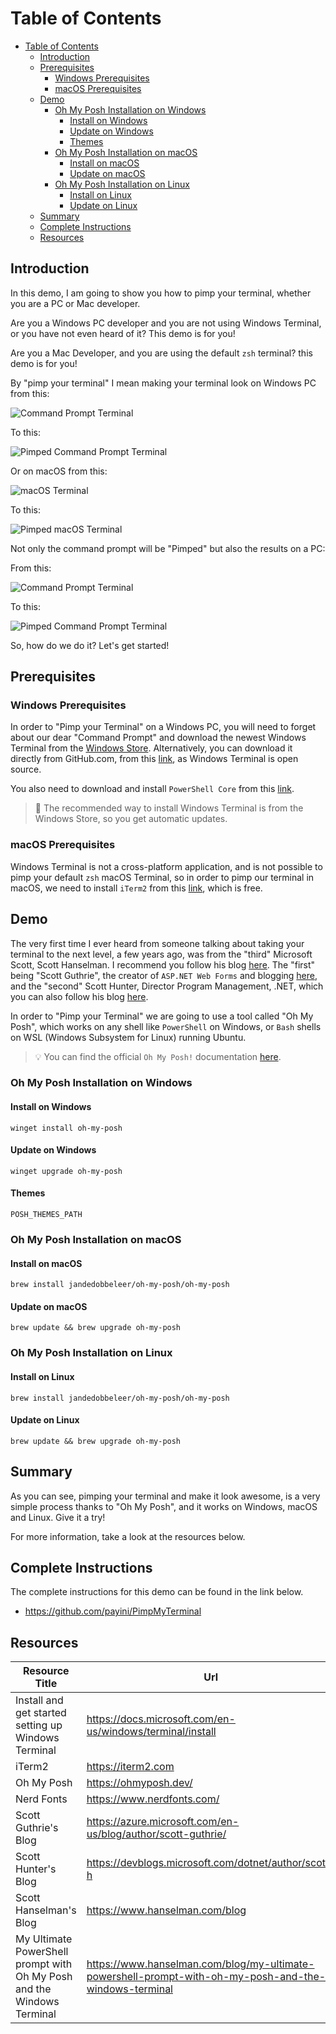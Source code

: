 # Table of Contents

- [Table of Contents](#table-of-contents)
  - [Introduction](#introduction)
  - [Prerequisites](#prerequisites)
    - [Windows Prerequisites](#windows-prerequisites)
    - [macOS Prerequisites](#macos-prerequisites)
  - [Demo](#demo)
    - [Oh My Posh Installation on Windows](#oh-my-posh-installation-on-windows)
      - [Install on Windows](#install-on-windows)
      - [Update on Windows](#update-on-windows)
      - [Themes](#themes)
    - [Oh My Posh Installation on macOS](#oh-my-posh-installation-on-macos)
      - [Install on macOS](#install-on-macos)
      - [Update on macOS](#update-on-macos)
    - [Oh My Posh Installation on Linux](#oh-my-posh-installation-on-linux)
      - [Install on Linux](#install-on-linux)
      - [Update on Linux](#update-on-linux)
  - [Summary](#summary)
  - [Complete Instructions](#complete-instructions)
  - [Resources](#resources)

## Introduction

In this demo, I am going to show you how to pimp your terminal, whether you are a PC or Mac developer.

Are you a Windows PC developer and you are not using Windows Terminal, or you have not even heard of it? This demo is for you!

Are you a Mac Developer, and you are using the default `zsh` terminal? this demo is for you!

By "pimp your terminal" I mean making your terminal look on Windows PC from this:

![Command Prompt Terminal](images/30fcf259d41e31005d17a3f1f4267a9cbf3757955b725510ec3580205a99a291.png)

To this:

![Pimped Command Prompt Terminal](images/64d1c8dd6a9246bb189123eae7401f11d9ac22057c0d4ecdc77e8b5c98b02671.png)  

Or on macOS from this:

![macOS Terminal](images/ad102431b4210da70f7f7a1ca137633229e1a287d964883a897608dfc1a24c77.png)  

To this:

![Pimped macOS Terminal](images/b430fea1dbb8b284ba2d79669fc42627eddf4518e80a3eb8f30be048d3419a53.png)  

Not only the command prompt will be "Pimped" but also the results on a PC:

From this:

![Command Prompt Terminal](images/77e91bf52d03fded6b2eb6cbf329e12d250b5df3915095907c95881eebe38eb2.png)  

To this:

![Pimped Command Prompt Terminal](images/6043f01d47f69570f245b46d3c8c9d545324b55a019e1932470755aaeddae5e5.png)  

So, how do we do it? Let's get started!

## Prerequisites

### Windows Prerequisites

In order to "Pimp your Terminal" on a Windows PC, you will need to forget about our dear "Command Prompt" and download the newest Windows Terminal from the [Windows Store](<https://apps.microsoft.com/store/detail/windows-terminal/9N0DX20HK701?hl=en-us&gl=US>). Alternatively, you can download it directly from GitHub.com, from this [link](<https://github.com/microsoft/terminal/releases>), as Windows Terminal is open source.

You also need to download and install `PowerShell Core` from this [link](<https://apps.microsoft.com/store/detail/powershell/9MZ1SNWT0N5D?hl=en-us&gl=US>).

> :blue_book: The recommended way to install Windows Terminal is from the Windows Store, so you get automatic updates.

### macOS Prerequisites

Windows Terminal is not a cross-platform application, and is not possible to pimp your default `zsh` macOS Terminal, so in order to pimp our terminal in macOS, we need to install `iTerm2` from this [link](<https://iterm2.com>), which is free.

## Demo

The very first time I ever heard from someone talking about taking your terminal to the next level, a few years ago, was from the "third" Microsoft Scott, Scott Hanselman. I recommend you follow his blog [here](<https://www.hanselman.com/blog>). The "first" being "Scott Guthrie", the creator of `ASP.NET Web Forms` and blogging [here](<https://azure.microsoft.com/en-us/blog/author/scott-guthrie/>), and the "second" Scott Hunter, Director Program Management, .NET, which you can also follow his blog [here](<https://devblogs.microsoft.com/dotnet/author/scott-h/>).

In order to "Pimp your Terminal" we are going to use a tool called "Oh My Posh", which works on any shell like `PowerShell` on Windows, or `Bash` shells on WSL (Windows Subsystem for Linux) running Ubuntu.

>:bulb: You can find the official `Oh My Posh!` documentation [here](<https://ohmyposh.dev/docs/>).

### Oh My Posh Installation on Windows

#### Install on Windows

`winget install oh-my-posh`

#### Update on Windows

`winget upgrade oh-my-posh`

#### Themes

`POSH_THEMES_PATH`

### Oh My Posh Installation on macOS

#### Install on macOS

`brew install jandedobbeleer/oh-my-posh/oh-my-posh`

#### Update on macOS

`brew update && brew upgrade oh-my-posh`

### Oh My Posh Installation on Linux

#### Install on Linux

`brew install jandedobbeleer/oh-my-posh/oh-my-posh`

#### Update on Linux

`brew update && brew upgrade oh-my-posh`

## Summary

As you can see, pimping your terminal and make it look awesome, is a very simple process thanks to "Oh My Posh", and it works on Windows, macOS and Linux. Give it a try!

For more information, take a look at the resources below.

## Complete Instructions

The complete instructions for this demo can be found in the link below.

- <https://github.com/payini/PimpMyTerminal>

## Resources

| Resource Title                                                         | Url                                                                                                     |
| ---------------------------------------------------------------------- | ------------------------------------------------------------------------------------------------------- |
| Install and get started setting up Windows Terminal                    | <https://docs.microsoft.com/en-us/windows/terminal/install>                                             |
| iTerm2                                                                 | <https://iterm2.com>                                                                                    |
| Oh My Posh                                                             | <https://ohmyposh.dev/>                                                                                 |
| Nerd Fonts                                                             | <https://www.nerdfonts.com/>                                                                            |
| Scott Guthrie's Blog                                                   | <https://azure.microsoft.com/en-us/blog/author/scott-guthrie/>                                          |
| Scott Hunter's Blog                                                    | <https://devblogs.microsoft.com/dotnet/author/scott-h>                                                  |
| Scott Hanselman's Blog                                                 | <https://www.hanselman.com/blog>                                                                        |
| My Ultimate PowerShell prompt with Oh My Posh and the Windows Terminal | <https://www.hanselman.com/blog/my-ultimate-powershell-prompt-with-oh-my-posh-and-the-windows-terminal> |

